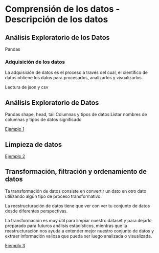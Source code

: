 # Comprensión de los datos - Descripción de los datos

## Análisis Exploratorio de los Datos

Pandas

### Adquisición de los datos

La adquisición de datos es el proceso a través del cual, el científico de datos obtiene los datos para procesarlos, analizarlos y visualizarlos. 

Lectura de json y csv

## Análisis Exploratorio de Datos

Pandas 
shape, head, tail
Columnas y tipos de datos:Listar nombres de 
columnas y tipos de datos significado

[Ejemplo 1](./excercise/exercise-1-EDA.ipynb)


## Limpieza de datos

[Ejemplo 2](./excercise/exercise-2-clean.ipynb)

## Transformación, filtración y ordenamiento de datos

Ta transformación de datos consiste en convertir un dato en otro dato utilizando algún tipo de proceso transformativo.

La reestructuración de datos tiene que ver con ver tu conjunto de datos desde diferentes perspectivas.

La transformación es muy útil para limpiar nuestro dataset y para dejarlo preparado para futuros análisis estadísticos, mientras que la reestructuración nos ayuda a entender mejor nuestro conjunto de datos y extraer información valiosa que pueda ser luego analizada o visualizada.



[Ejemplo 3]()